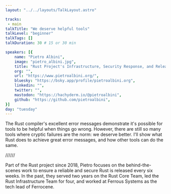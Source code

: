 ```yaml
---
layout: "../../layouts/TalkLayout.astro"

tracks: 
 - main
talkTitle: "We deserve helpful tools"
talkLevel: "beginner"
talkTags: []
talkDuration: 30 # 15 or 30 min

speakers: [{
    name: "Pietro Albini",
    image: "pietro_albini.jpg",
    title: "Rust Project's Infrastructure, Security Response, and Release",
    org: "",
    url: "https://www.pietroalbini.org/",
    bluesky: "https://bsky.app/profile/pietroalbini.org",
    linkedin: "",
    twitter: "",
    mastodon: "https://hachyderm.io/@pietroalbini",
    github: "https://github.com/pietroalbini",
}]
day: "tuesday"
---
```


The Rust compiler's excellent error messages demonstrate it's possible for tools
to be helpful when things go wrong. However, there are still so many tools where
cryptic failures are the norm: we deserve better. I'll show what Rust does to
achieve great error messages, and how other tools can do the same.

////// <!-- sepatator between abstract and bio -->

Part of the Rust project since 2018, Pietro focuses on the behind-the-scenes
work to ensure a reliable and secure Rust is released every six weeks. In the
past, they served two years on the Rust Core Team, led the Rust Infrastructure
Team for four, and worked at Ferrous Systems as the tech lead of Ferrocene.

